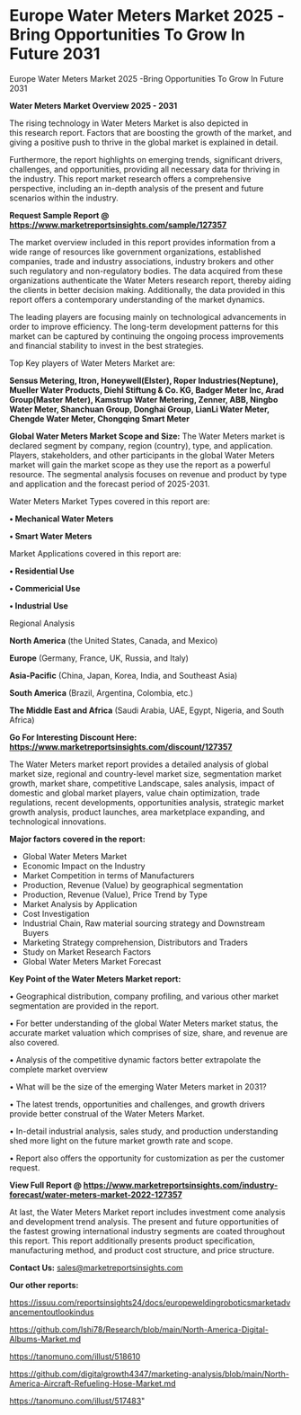 # Europe Water Meters Market 2025 -Bring Opportunities To Grow In Future 2031
Europe Water Meters Market 2025 -Bring Opportunities To Grow In Future 2031


<Strong> Water Meters Market Overview 2025 - 2031</strong>

The rising technology in Water Meters Market is also depicted in this research report. Factors that are boosting the growth of the market, and giving a positive push to thrive in the global market is explained in detail.

Furthermore, the report highlights on emerging trends, significant drivers, challenges, and opportunities, providing all necessary data for thriving in the industry. This report market research offers a comprehensive perspective, including an in-depth analysis of the present and future scenarios within the industry.

<strong>Request Sample Report @ <a href=https://www.marketreportsinsights.com/sample/127357>https://www.marketreportsinsights.com/sample/127357</a></strong>

The market overview included in this report provides information from a wide range of resources like government organizations, established companies, trade and industry associations, industry brokers and other such regulatory and non-regulatory bodies. The data acquired from these organizations authenticate the Water Meters research report, thereby aiding the clients in better decision making. Additionally, the data provided in this report offers a contemporary understanding of the market dynamics.

The leading players are focusing mainly on technological advancements in order to improve efficiency. The long-term development patterns for this market can be captured by continuing the ongoing process improvements and financial stability to invest in the best strategies.

Top Key players of Water Meters Market are:

<strong>Sensus Metering, Itron, Honeywell(Elster), Roper Industries(Neptune), Mueller Water Products, Diehl Stiftung & Co. KG, Badger Meter Inc, Arad Group(Master Meter), Kamstrup Water Metering, Zenner, ABB, Ningbo Water Meter, Shanchuan Group, Donghai Group, LianLi Water Meter, Chengde Water Meter, Chongqing Smart Meter</strong>

<strong><b>Global Water Meters Market Scope and Size:</b></strong>
The Water Meters market is declared segment by company, region (country), type, and application. Players, stakeholders, and other participants in the global Water Meters market will gain the market scope as they use the report as a powerful resource. The segmental analysis focuses on revenue and product by type and application and the forecast period of 2025-2031.

Water Meters Market Types covered in this report are:

<strong>• Mechanical Water Meters

• Smart Water Meters</strong>

Market Applications covered in this report are:

<strong>• Residential Use

• Commericial Use

• Industrial Use</strong> 

Regional Analysis

<strong>North America</strong> (the United States, Canada, and Mexico)

<strong>Europe</strong> (Germany, France, UK, Russia, and Italy)

<strong>Asia-Pacific</strong> (China, Japan, Korea, India, and Southeast Asia)

<strong>South America</strong> (Brazil, Argentina, Colombia, etc.)

<strong>The Middle East and Africa</strong> (Saudi Arabia, UAE, Egypt, Nigeria, and South Africa)

<strong>Go For Interesting Discount Here: <a href=https://www.marketreportsinsights.com/discount/127357>https://www.marketreportsinsights.com/discount/127357</a></strong>

The Water Meters market report provides a detailed analysis of global market size, regional and country-level market size, segmentation market growth, market share, competitive Landscape, sales analysis, impact of domestic and global market players, value chain optimization, trade regulations, recent developments, opportunities analysis, strategic market growth analysis, product launches, area marketplace expanding, and technological innovations.

<strong><b>Major factors covered in the report:</b></strong>
<ul>
  <li>Global Water Meters Market </li>
  <li>Economic Impact on the Industry</li>
  <li>Market Competition in terms of Manufacturers</li>
  <li>Production, Revenue (Value) by geographical segmentation</li>
  <li>Production, Revenue (Value), Price Trend by Type</li>
  <li>Market Analysis by Application</li>
  <li>Cost Investigation</li>
  <li>Industrial Chain, Raw material sourcing strategy and Downstream Buyers</li>
  <li>Marketing Strategy comprehension, Distributors and Traders</li>
  <li>Study on Market Research Factors</li>
  <li>Global Water Meters Market Forecast</li>
</ul>

<strong><b>Key Point of the Water Meters Market report:</b></strong>

• Geographical distribution, company profiling, and various other market segmentation are provided in the report.

• For better understanding of the global Water Meters market status, the accurate market valuation which comprises of size, share, and revenue are also covered.

• Analysis of the competitive dynamic factors better extrapolate the complete market overview

• What will be the size of the emerging Water Meters market in 2031?

• The latest trends, opportunities and challenges, and growth drivers provide better construal of the Water Meters Market.

• In-detail industrial analysis, sales study, and production understanding shed more light on the future market growth rate and scope.

• Report also offers the opportunity for customization as per the customer request.

<strong><b>View Full Report @ <a href=https://www.marketreportsinsights.com/industry-forecast/water-meters-market-2022-127357>https://www.marketreportsinsights.com/industry-forecast/water-meters-market-2022-127357</a></b></strong>


At last, the Water Meters Market report includes investment come analysis and development trend analysis. The present and future opportunities of the fastest growing international industry segments are coated throughout this report. This report additionally presents product specification, manufacturing method, and product cost structure, and price structure.

<strong>Contact Us:</strong>
sales@marketreportsinsights.com

<strong>Our other reports:</strong>

<a href=https://issuu.com/reportsinsights24/docs/europeweldingroboticsmarketadvancementoutlookindus>https://issuu.com/reportsinsights24/docs/europeweldingroboticsmarketadvancementoutlookindus</a>

<a href=https://github.com/Ishi78/Research/blob/main/North-America-Digital-Albums-Market.md>https://github.com/Ishi78/Research/blob/main/North-America-Digital-Albums-Market.md</a>

<a href=https://tanomuno.com/illust/518610>https://tanomuno.com/illust/518610</a>

<a href=https://github.com/digitalgrowth4347/marketing-analysis/blob/main/North-America-Aircraft-Refueling-Hose-Market.md>https://github.com/digitalgrowth4347/marketing-analysis/blob/main/North-America-Aircraft-Refueling-Hose-Market.md</a>

<a href=https://tanomuno.com/illust/517483>https://tanomuno.com/illust/517483</a>"
